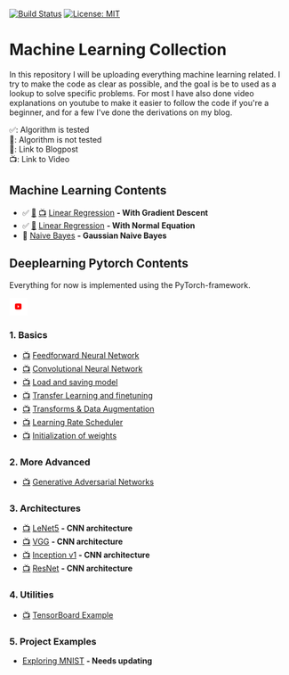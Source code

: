 [![Build Status](https://travis-ci.com/AladdinPerzon/Machine-Learning-Collection.svg?branch=master)](https://travis-ci.com/AladdinPerzon/Machine-Learning-Collection) [![License: MIT](https://img.shields.io/badge/License-MIT-yellow.svg)](https://opensource.org/licenses/MIT)


# Machine Learning Collection
In this repository I will be uploading everything machine learning related. I try to make the code as clear as possible, and the goal is be to used as a lookup to solve specific problems. For most I have also done video explanations on youtube to make it easier to follow the code if you're a beginner, and for a few I've done the derivations on my blog.

:white_check_mark:: Algorithm is tested  \
:small_red_triangle:: Algorithm is not tested \
:scroll:: Link to Blogpost  \
:tv:: Link to Video

## Machine Learning Contents
* :white_check_mark: [:scroll:](https://aladdinperzon.github.io/2020/03/25/Linear-Regression/) [:tv:](https://youtu.be/pCCUnoes1Po) [Linear Regression](https://github.com/AladdinPerzon/Machine-Learning-Collection/blob/master/ML/LinearRegression/linear_regression_gradient_descent.py) **- With Gradient Descent**
* :white_check_mark: [:scroll:](https://aladdinperzon.github.io/2020/03/25/Linear-Regression/) [Linear Regression](https://github.com/AladdinPerzon/Machine-Learning-Collection/blob/master/ML/LinearRegression/linear_regression_normal_equation.py) **- With Normal Equation**
* :small_red_triangle: [Naive Bayes](https://github.com/AladdinPerzon/Machine-Learning-Collection/blob/master/ML/algorithms/naivebayes/naivebayes.py) **- Gaussian Naive Bayes**

## Deeplearning Pytorch Contents
Everything for now is implemented using the PyTorch-framework.


<a href="www.youtube.com
" target="_blank"><img src="ML/others/logo/youtube_logo.png" 
alt="IMAGE ALT TEXT HERE" width="32" height="32" border="0" /></a>


### 1. Basics
* [:tv:](https://youtu.be/Jy4wM2X21u0) [Feedforward Neural Network](https://github.com/AladdinPerzon/Machine-Learning-Collection/blob/master/ML/Pytorch/Basics/pytorch_simple_fullynet.py)
* [:tv:](https://youtu.be/wnK3uWv_WkU) [Convolutional Neural Network](https://github.com/AladdinPerzon/Machine-Learning-Collection/blob/master/ML/Pytorch/Basics/pytorch_simple_CNN.py)
* [:tv:](https://youtu.be/g6kQl_EFn84) [Load and saving model](https://github.com/AladdinPerzon/Machine-Learning-Collection/blob/master/ML/Pytorch/Basics/pytorch_loadsave.py)
* [:tv:](https://youtu.be/qaDe0qQZ5AQ) [Transfer Learning and finetuning](https://github.com/AladdinPerzon/Machine-Learning-Collection/blob/master/ML/Pytorch/Basics/pytorch_pretrain_finetune.py)
* [:tv:](https://youtu.be/Zvd276j9sZ8) [Transforms & Data Augmentation](https://github.com/AladdinPerzon/Machine-Learning-Collection/blob/master/ML/Pytorch/Basics/pytorch_transforms.py)
* [:tv:](https://youtu.be/P31hB37g4Ak) [Learning Rate Scheduler](https://github.com/AladdinPerzon/Machine-Learning-Collection/blob/master/ML/Pytorch/Basics/pytorch_lr_ratescheduler.py) 
* [:tv:](https://youtu.be/xWQ-p_o0Uik) [Initialization of weights](https://github.com/AladdinPerzon/Machine-Learning-Collection/blob/master/ML/Pytorch/Basics/pytorch_init_weights.py)

### 2. More Advanced
* [:tv:](https://youtu.be/xWQ-p_o0Uik) [Generative Adversarial Networks](https://github.com/AladdinPerzon/Machine-Learning-Collection/blob/master/ML/Pytorch/Basics/pytorch_init_weights.py)

### 3. Architectures
* [:tv:](https://youtu.be/fcOW-Zyb5Bo) [LeNet5](https://github.com/AladdinPerzon/Machine-Learning-Collection/blob/master/ML/Pytorch/CNN_architectures/lenet5_pytorch.py) **- CNN architecture**
* [:tv:](https://youtu.be/ACmuBbuXn20) [VGG](https://github.com/AladdinPerzon/Machine-Learning-Collection/blob/master/ML/Pytorch/CNN_architectures/pytorch_vgg_implementation.py) **- CNN architecture**
* [:tv:](https://youtu.be/uQc4Fs7yx5I) [Inception v1](https://github.com/AladdinPerzon/Machine-Learning-Collection/blob/master/ML/Pytorch/CNN_architectures/pytorch_inceptionet.py) **- CNN architecture**
* [:tv:](https://youtu.be/DkNIBBBvcPs) [ResNet](https://github.com/AladdinPerzon/Machine-Learning-Collection/blob/master/ML/Pytorch/CNN_architectures/pytorch_resnet.py) **- CNN architecture**
 
### 4. Utilities
* [:tv:](https://youtu.be/RLqsxWaQdHE) [TensorBoard Example](https://github.com/AladdinPerzon/Machine-Learning-Collection/blob/master/ML/Pytorch/Basics/pytorch_tensorboard_.py)

### 5. Project Examples
* [Exploring MNIST](https://github.com/AladdinPerzon/Machine-Learning-Collection/tree/master/ML/Projects/Exploring_MNIST) **- Needs updating**
